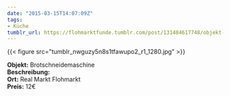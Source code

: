 ```yaml
---
date: "2015-03-15T14:07:09Z"
tags:
- Küche
tumblr_url: https://flohmarktfunde.tumblr.com/post/131484617748/objekt-brotschneidemaschine-beschreibung-lorem
---
```

 {{< figure src="tumblr_nwguzy5n8s1tfawupo2_r1_1280.jpg" >}}  

**Objekt:** Brotschneidemaschine  
**Beschreibung:**   
**Ort:** Real Markt Flohmarkt  
**Preis:** 12€
